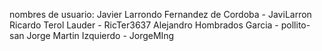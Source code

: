 nombres de usuario:
Javier Larrondo Fernandez de Cordoba - JaviLarron
Ricardo Terol Lauder - RicTer3637
Alejandro Hombrados Garcia - pollito-san
Jorge Martin Izquierdo - JorgeMIng